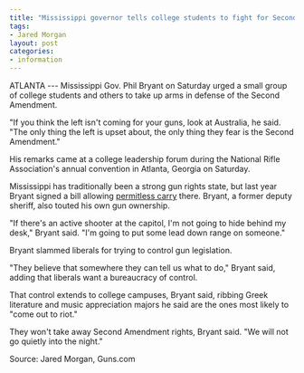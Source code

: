```yaml
---
title: "Mississippi governor tells college students to fight for Second Amendment"
tags:
- Jared Morgan
layout: post
categories:
- information
---
```


ATLANTA --- Mississippi Gov. Phil Bryant on Saturday urged a small group of college students and others to take up arms in defense of the Second Amendment.

"If you think the left isn't coming for your guns, look at Australia, he said. "The only thing the left is upset about, the only thing they fear is the Second Amendment."

His remarks came at a college leadership forum during the National Rifle Association's annual convention in Atlanta, Georgia on Saturday.

Mississippi has traditionally been a strong gun rights state, but last year Bryant signed a bill allowing [permitless carry](/permitless-carry-states.html) there. Bryant, a former deputy sheriff, also touted his own gun ownership.

"If there's an active shooter at the capitol, I'm not going to hide behind my desk," Bryant said. "I'm going to put some lead down range on someone."

Bryant slammed liberals for trying to control gun legislation.

"They believe that somewhere they can tell us what to do," Bryant said, adding that liberals want a bureaucracy of control.

That control extends to college campuses, Bryant said, ribbing Greek literature and music appreciation majors he said are the ones most likely to "come out to riot."

They won't take away Second Amendment rights, Bryant said. "We will not go quietly into the night."

Source: Jared Morgan, Guns.com
